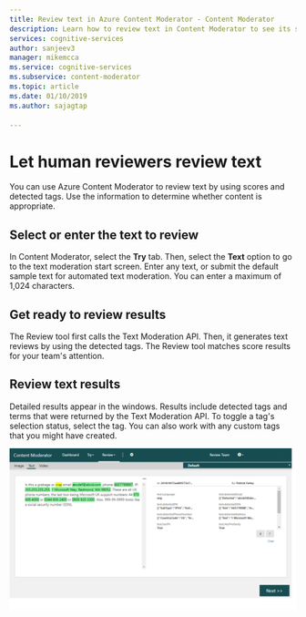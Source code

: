 ```yaml
---
title: Review text in Azure Content Moderator - Content Moderator
description: Learn how to review text in Content Moderator to see its score and detected tags. Use the information to detemine whether content is appropriate.
services: cognitive-services
author: sanjeev3
manager: mikemcca
ms.service: cognitive-services
ms.subservice: content-moderator
ms.topic: article
ms.date: 01/10/2019
ms.author: sajagtap

---
```


# Let human reviewers review text

You can use Azure Content Moderator to review text by using scores and detected tags. Use the information to determine whether content is appropriate. 

## Select or enter the text to review

In Content Moderator, select the **Try** tab. Then, select the **Text** option to go to the text moderation start screen. Enter any text, or submit the default sample text for automated text moderation. You can enter a maximum of 1,024 characters.

## Get ready to review results

The Review tool first calls the Text Moderation API. Then, it generates text reviews by using the detected tags. The Review tool matches score results for your team's attention.

## Review text results

Detailed results appear in the windows. Results include detected tags and terms that were returned by the Text Moderation API. To toggle a tag's selection status, select the tag. You can also work with any custom tags that you might have created.

![Screenshot of the review tool showing flagged text in a Chrome browser window](../images/reviewresults_text.png)
